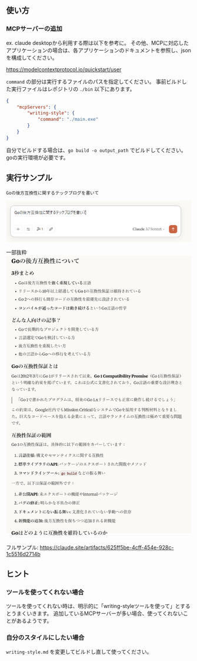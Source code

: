 
## 使い方

### MCPサーバーの追加
ex. claude desktopから利用する際は以下を参考に。
その他、MCPに対応したアプリケーションの場合は、各アプリケーションのドキュメントを参照し、jsonを構成してください。

https://modelcontextprotocol.io/quickstart/user

`command` の部分は実行するファイルのパスを指定してください。
事前ビルドした実行ファイルはレポジトリの `./bin` 以下にあります。

```json
{
    "mcpServers": {
        "writing-style": {
            "command": "./main.exe"
        }
    }
}

```

自分でビルドする場合は、`go build -o output_path` でビルドしてください。
goの実行環境が必要です。

## 実行サンプル
`Goの後方互換性に関するテックブログを書いて`  

![img](./img/prompt.png)

一部抜粋  
![img](./img/result.png)

フルサンプル: 
https://claude.site/artifacts/625ff5be-4cff-454e-928c-1c5516d2714b

## ヒント
### ツールを使ってくれない場合
ツールを使ってくれない時は、明示的に「writing-styleツールを使って」とするとうまくいきます。
追加しているMCPサーバーが多い場合、使ってくれないことがあるようです。

### 自分のスタイルにしたい場合
`writing-style.md` を変更してビルドし直して使ってください。
